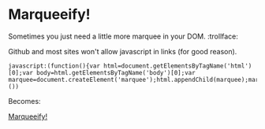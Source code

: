Marqueeify!
===========

Sometimes you just need a little more marquee in your DOM. :trollface:

Github and most sites won't allow javascript in links (for good reason).

    javascript:(function(){var html=document.getElementsByTagName('html')[0];var body=html.getElementsByTagName('body')[0];var marquee=document.createElement('marquee');html.appendChild(marquee);marquee.appendChild(body);}())

Becomes:

<a href="javascript:(function(){var marquee=document.createElement('marquee');document.getElementsByTagName('html')[0].appendChild(marquee);marquee.appendChild(html.getElementsByTagName('body')[0]);}())">Marqueeify!</a>

